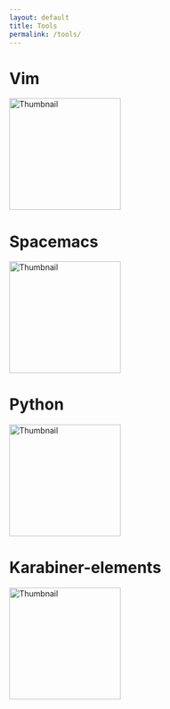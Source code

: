 ```yaml
---
layout: default
title: Tools
permalink: /tools/
---
```


# Vim

<a href="https://www.vim.org/">
  <img src="https://encrypted-tbn0.gstatic.com/images?q=tbn:ANd9GcTMIUJ_GPOENez-tUajREIeoImSeaZe_Kr5Uw&s" width="200" alt="Thumbnail">
</a>

# Spacemacs

<a href="https://www.spacemacs.org">
  <img src="https://www.spacemacs.org/img/logo.svg" width="200" alt="Thumbnail">
</a>

# Python

<a href="https://www.python.org">
  <img src="https://encrypted-tbn0.gstatic.com/images?q=tbn:ANd9GcR2Fj0zoSD0e4V7siSTI221US9cMrtjc8A2og&s" width="200" alt="Thumbnail">
</a>

# Karabiner-elements

<a href="https://karabiner-elements.pqrs.org">
  <img src="https://static.macupdate.com/products/25141/l/karabiner-elements-logo.png?v=1664212621" width="200" alt="Thumbnail">
</a>

